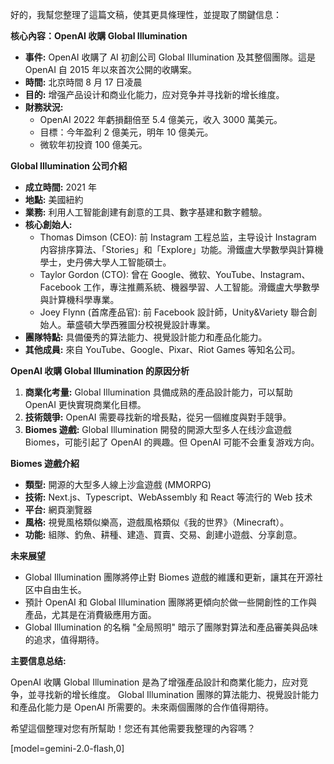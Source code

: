 好的，我幫您整理了這篇文稿，使其更具條理性，並提取了關鍵信息：

**核心內容：OpenAI 收購 Global Illumination**

*   **事件:** OpenAI 收購了 AI 初創公司 Global Illumination 及其整個團隊。這是 OpenAI 自 2015 年以來首次公開的收購案。
*   **時間:** 北京時間 8 月 17 日凌晨
*   **目的:**  增强产品设计和商业化能力，应对竞争并寻找新的增长维度。
*   **財務狀況:**
    *   OpenAI 2022 年虧損翻倍至 5.4 億美元，收入 3000 萬美元。
    *   目標：今年盈利 2 億美元，明年 10 億美元。
    *   微软年初投資 100 億美元。

**Global Illumination 公司介紹**

*   **成立時間:** 2021 年
*   **地點:** 美國紐約
*   **業務:** 利用人工智能創建有創意的工具、數字基建和數字體驗。
*   **核心創始人:**
    *   Thomas Dimson (CEO): 前 Instagram 工程总监，主导设计 Instagram 内容排序算法、「Stories」和「Explore」功能。滑鐵盧大學數學與計算機學士，史丹佛大學人工智能碩士。
    *   Taylor Gordon (CTO): 曾在 Google、微软、YouTube、Instagram、Facebook 工作，專注推薦系統、機器學習、人工智能。滑鐵盧大學數學與計算機科學專業。
    *   Joey Flynn (首席產品官): 前 Facebook 設計師，Unity&Variety 聯合創始人。華盛頓大學西雅圖分校視覺設計專業。
*   **團隊特點:** 具備優秀的算法能力、視覺設計能力和產品化能力。
*   **其他成員:** 來自 YouTube、Google、Pixar、Riot Games 等知名公司。

**OpenAI 收購 Global Illumination 的原因分析**

1.  **商業化考量:** Global Illumination 具備成熟的產品設計能力，可以幫助 OpenAI 更快實現商業化目標。
2.  **技術競爭:** OpenAI 需要尋找新的增長點，從另一個維度與對手競爭。
3.  **Biomes 遊戲:** Global Illumination 開發的開源大型多人在线沙盒遊戲 Biomes，可能引起了 OpenAI 的興趣。但 OpenAI 可能不会重复游戏方向。

**Biomes 遊戲介紹**

*   **類型:** 開源的大型多人線上沙盒遊戲 (MMORPG)
*   **技術:** Next.js、Typescript、WebAssembly 和 React 等流行的 Web 技术
*   **平台:** 網頁瀏覽器
*   **風格:** 視覺風格類似樂高，遊戲風格類似《我的世界》（Minecraft）。
*   **功能:** 組隊、釣魚、耕種、建造、買賣、交易、創建小遊戲、分享創意。

**未来展望**

*   Global Illumination 團隊將停止對 Biomes 遊戲的維護和更新，讓其在开源社区中自由生长。
*   預計 OpenAI 和 Global Illumination 團隊將更傾向於做一些開創性的工作與產品，尤其是在消費級應用方面。
*   Global Illumination 的名稱 "全局照明" 暗示了團隊對算法和產品審美與品味的追求，值得期待。

**主要信息总结:**

OpenAI 收購 Global Illumination 是為了增强產品設計和商業化能力，应对竞争，並寻找新的增长维度。 Global Illumination 團隊的算法能力、視覺設計能力和產品化能力是 OpenAI 所需要的。未來兩個團隊的合作值得期待。

希望這個整理对您有所幫助！您还有其他需要我整理的內容嗎？

[model=gemini-2.0-flash,0]
